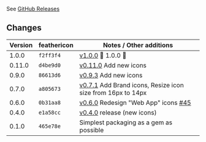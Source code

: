 See [GitHub Releases](https://github.com/feathericon/feathericon-rails/releases)

## Changes

| Version | feathericon | Notes / Other additions                                            |
|---------|-------------|--------------------------------------------------------------------|
|   1.0.0 | `f2ff3f4`   | [v1.0.0](https://github.com/feathericon/feathericon/releases/tag/v1.0.0) 🚀 1.0.0 🚀 |
|   0.11.0 | `d4be9d0`  | [v0.11.0](https://github.com/feathericon/feathericon/releases/tag/v0.11.0) Add new icons |
|   0.9.0 | `86613d6`   | [v0.9.3](https://github.com/feathericon/feathericon/releases/tag/v0.9.3) Add new icons |
|   0.7.0 | `a805673`   | [v0.7.1](https://github.com/feathericon/feathericon/releases/tag/v0.7.1) Add Brand icons, Resize icon size from 16px to 14px |
|   0.6.0 | `0b31aa8`   | [v0.6.0](https://github.com/feathericon/feathericon/releases/tag/v0.6.0) Redesign "Web App" icons [#45](https://github.com/feathericon/feathericon/issues/45) |
|   0.4.0 | `e1a58cc`   | [v0.4.0](https://github.com/feathericon/feathericon/releases/tag/v0.4.0) release (new icons) |
|   0.1.0 | `465e78e`   | Simplest packaging as a gem as possible                            |

